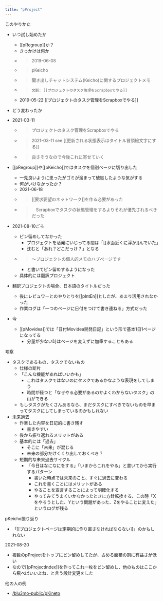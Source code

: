 ```yaml
---
title: "pProject"
---
```


このやりかた
- いつ試し始めたか
    - [[pRegroup]]か？
    - きっかけは何か
    - > 2019-06-08
    - >  pKeicho
    - >  聞き出しチャットシステム(Keicho)に関するプロジェクトメモ
    - >  	文脈: [[プロジェクトのタスク管理をScrapboxでやる]]
    - 2019-05-22 [[プロジェクトのタスク管理をScrapboxでやる]]

- どう変わったか
- 2021-03-11
    - > プロジェクトのタスク管理をScrapboxでやる
    - > 2021-03-11 see [[更新される状態表示はタイトル冒頭絵文字にする]]
    - >  良さそうなので今後これに寄せていく
- [[pRegroup]]や[[pKeicho]]ではタスクを個別ページに切り出した
    - 一見良いように思ったがゴミが溜まって破綻したような気がする
    - 何がいけなかったか？
    - 2021-06-18
    - > [[要求要望のネットワーク]]を作る必要があった
    - >  　Scrapboxでタスクの状態管理をするよりそれが優先されるべきだった
- 2021-08-10ごろ
    - ピン留めしてなかった
        - プロジェクトを活発にいじってる間は「[[水面近くに浮か]]んでいた」
        - 沈むと「あれ？どこだっけ？」となる
    - > 〜プロジェクトの個人的メモのハブページです
        - と書いてピン留めするようになった
    - 具体的には翻訳プロジェクト

- 翻訳プロジェクトの場合、日本語のタイトルだった
    - 後にレビュワーとのやりとりを[[pIntEn]]としたが、あまり活用されなかった
    - 作業ログは「一つのページに日付をつけて書き連ねる」方式だった
- 今
    - [[pMovidea]]では「日付Movidea開発日記」という形で基本1日1ページになってる
        - 分量が少ない時はページを変えずに加筆することもある

考察
- タスクであるもの、タスクでないもの
    - 仕様の断片
    - 「こんな機能があればいいかも」
        - これはタスクではないのにタスクであるかなような表現をしてしまう
        - 時間が経つと「なぜやる必要があるのかよくわからないタスク」の山ができる
    - もしタスクがたくさんあるなら、まだタスクにすべきでないものを早まってタスクにしてしまっているのかもしれない
- 未来過去
    - 作業した内容を日記的に書き残す
        - 書きやすい
    - 後から振り返れるメリットがある
    - 基本的には「過去」
        - そこに「未来」が混じる
        - 未来の部分だけくくり出しておくべき？
    - 短期的な未来過去サイクル
        - 「今日はなになにをする」「いまからこれをやる」と書いてから実行するパターン
            - 書いた時点では未来のこと、すぐに過去に変わる
            - これを書くことにはメリットがある
            - やることを宣言することによって明確化する
            - やってみてうまくいかなかったときに方針転換する、この時「Xをやろうとした、Yという問題があった、Zをやることに変えた」というログが残る

pKeicho振り返り
- 「[[プロジェクトページは定期的に作り直さなければならない]]」のかもしれない

2021-08-20
- 複数のpProjectをトップにピン留めしてたが、占める面積の割に有益さが低い
- なので[[pProjectIndex]]を作ってこれ一枚をピン留めし、他のものはここから飛べばいいよね、と言う設計変更をした

他の人の例
- [/blu3mo-public/pKineto](https://scrapbox.io/blu3mo-public/pKineto)
